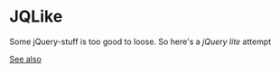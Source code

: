 # JQLike

Some jQuery-stuff is too good to loose. So here's a *jQuery lite* attempt

[See also](https://github.com/KooiInc/DOM-Utilities)
